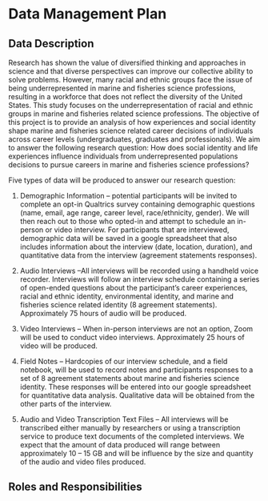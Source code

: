 # Data Management Plan

## Data Description
Research has shown the value of diversified thinking and approaches in science and that diverse perspectives can improve our collective ability to solve problems. However, many racial and ethnic groups face the issue of being underrepresented in marine and fisheries science professions, resulting in a workforce that does not reflect the diversity of the United States. This study focuses on the underrepresentation of racial and ethnic groups in marine and fisheries related science professions. The objective of this project is to provide an analysis of how experiences and social identity shape marine and fisheries science related career decisions of individuals across career levels (undergraduates, graduates and professionals). We aim to answer the following research question: 
How does social identity and life experiences influence individuals from underrepresented populations decisions to pursue careers in marine and fisheries science professions?

Five types of data will be produced to answer our research question: 
1.	Demographic Information – potential participants will be invited to complete an opt-in Qualtrics survey containing demographic questions (name, email, age range, career level, race/ethnicity, gender). We will then reach out to those who opted-in and attempt to schedule an in-person or video interview. For participants that are interviewed, demographic data will be saved in a google spreadsheet that also includes information about the interview (date, location, duration), and quantitative data from the interview (agreement statements responses).

2.	Audio Interviews –All interviews will be recorded using a handheld voice recorder. Interviews will follow an interview schedule containing a series of open-ended questions about the participant’s career experiences, racial and ethnic identity, environmental identity, and marine and fisheries science related identity (8 agreement statements). Approximately 75 hours of audio will be produced.

3.	Video Interviews – When in-person interviews are not an option, Zoom will be used to conduct video interviews. Approximately 25 hours of video will be produced.

4.	Field Notes – Hardcopies of our interview schedule, and a field notebook, will be used to record notes and participants responses to a set of 8 agreement statements about marine and fisheries science identity. These responses will be entered into our google spreadsheet for quantitative data analysis. Qualitative data will be obtained from the other parts of the interview. 

5.	Audio and Video Transcription Text Files – All interviews will be transcribed either manually by researchers or using a transcription service to produce text documents of the completed interviews. 
We expect that the amount of data produced will range between approximately 10 – 15 GB and will be influence by the size and quantity of the audio and video files produced.
## Roles and Responsibilities

